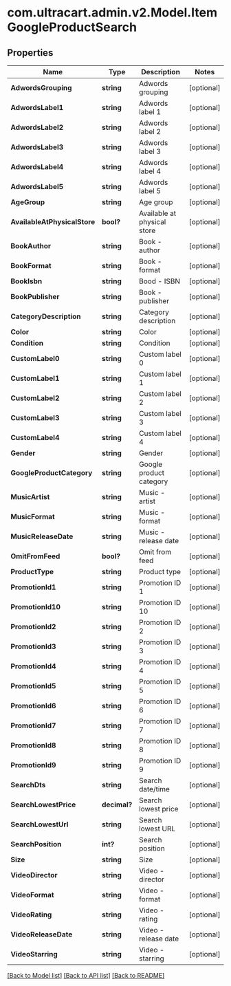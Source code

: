# com.ultracart.admin.v2.Model.ItemGoogleProductSearch
## Properties

Name | Type | Description | Notes
------------ | ------------- | ------------- | -------------
**AdwordsGrouping** | **string** | Adwords grouping | [optional] 
**AdwordsLabel1** | **string** | Adwords label 1 | [optional] 
**AdwordsLabel2** | **string** | Adwords label 2 | [optional] 
**AdwordsLabel3** | **string** | Adwords label 3 | [optional] 
**AdwordsLabel4** | **string** | Adwords label 4 | [optional] 
**AdwordsLabel5** | **string** | Adwords label 5 | [optional] 
**AgeGroup** | **string** | Age group | [optional] 
**AvailableAtPhysicalStore** | **bool?** | Available at physical store | [optional] 
**BookAuthor** | **string** | Book - author | [optional] 
**BookFormat** | **string** | Book - format | [optional] 
**BookIsbn** | **string** | Bood - ISBN | [optional] 
**BookPublisher** | **string** | Book - publisher | [optional] 
**CategoryDescription** | **string** | Category description | [optional] 
**Color** | **string** | Color | [optional] 
**Condition** | **string** | Condition | [optional] 
**CustomLabel0** | **string** | Custom label 0 | [optional] 
**CustomLabel1** | **string** | Custom label 1 | [optional] 
**CustomLabel2** | **string** | Custom label 2 | [optional] 
**CustomLabel3** | **string** | Custom label 3 | [optional] 
**CustomLabel4** | **string** | Custom label 4 | [optional] 
**Gender** | **string** | Gender | [optional] 
**GoogleProductCategory** | **string** | Google product category | [optional] 
**MusicArtist** | **string** | Music - artist | [optional] 
**MusicFormat** | **string** | Music - format | [optional] 
**MusicReleaseDate** | **string** | Music - release date | [optional] 
**OmitFromFeed** | **bool?** | Omit from feed | [optional] 
**ProductType** | **string** | Product type | [optional] 
**PromotionId1** | **string** | Promotion ID 1 | [optional] 
**PromotionId10** | **string** | Promotion ID 10 | [optional] 
**PromotionId2** | **string** | Promotion ID 2 | [optional] 
**PromotionId3** | **string** | Promotion ID 3 | [optional] 
**PromotionId4** | **string** | Promotion ID 4 | [optional] 
**PromotionId5** | **string** | Promotion ID 5 | [optional] 
**PromotionId6** | **string** | Promotion ID 6 | [optional] 
**PromotionId7** | **string** | Promotion ID 7 | [optional] 
**PromotionId8** | **string** | Promotion ID 8 | [optional] 
**PromotionId9** | **string** | Promotion ID 9 | [optional] 
**SearchDts** | **string** | Search date/time | [optional] 
**SearchLowestPrice** | **decimal?** | Search lowest price | [optional] 
**SearchLowestUrl** | **string** | Search lowest URL | [optional] 
**SearchPosition** | **int?** | Search position | [optional] 
**Size** | **string** | Size | [optional] 
**VideoDirector** | **string** | Video - director | [optional] 
**VideoFormat** | **string** | Video - format | [optional] 
**VideoRating** | **string** | Video - rating | [optional] 
**VideoReleaseDate** | **string** | Video - release date | [optional] 
**VideoStarring** | **string** | Video - starring | [optional] 


[[Back to Model list]](../README.md#documentation-for-models) [[Back to API list]](../README.md#documentation-for-api-endpoints) [[Back to README]](../README.md)

